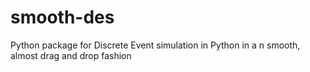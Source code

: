 # smooth-des
Python package for Discrete Event simulation in Python in a n smooth, almost drag and drop fashion
